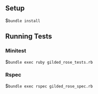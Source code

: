 ## Setup

$`bundle install`

## Running Tests

### Minitest

$`bundle exec ruby gilded_rose_tests.rb`

### Rspec

$`bundle exec rspec gilded_rose_spec.rb`
